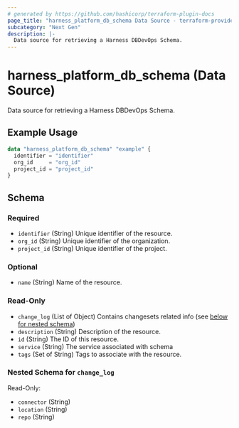 ```yaml
---
# generated by https://github.com/hashicorp/terraform-plugin-docs
page_title: "harness_platform_db_schema Data Source - terraform-provider-harness"
subcategory: "Next Gen"
description: |-
  Data source for retrieving a Harness DBDevOps Schema.
---
```


# harness_platform_db_schema (Data Source)

Data source for retrieving a Harness DBDevOps Schema.

## Example Usage

```terraform
data "harness_platform_db_schema" "example" {
  identifier = "identifier"
  org_id     = "org_id"
  project_id = "project_id"
}
```

<!-- schema generated by tfplugindocs -->
## Schema

### Required

- `identifier` (String) Unique identifier of the resource.
- `org_id` (String) Unique identifier of the organization.
- `project_id` (String) Unique identifier of the project.

### Optional

- `name` (String) Name of the resource.

### Read-Only

- `change_log` (List of Object) Contains changesets related info (see [below for nested schema](#nestedatt--change_log))
- `description` (String) Description of the resource.
- `id` (String) The ID of this resource.
- `service` (String) The service associated with schema
- `tags` (Set of String) Tags to associate with the resource.

<a id="nestedatt--change_log"></a>
### Nested Schema for `change_log`

Read-Only:

- `connector` (String)
- `location` (String)
- `repo` (String)
